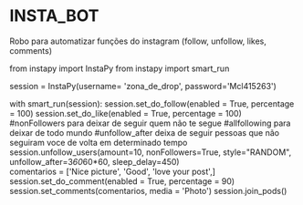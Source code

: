 # INSTA_BOT
Robo para automatizar funções do instagram (follow, unfollow, likes, comments)

from instapy import InstaPy
from instapy import smart_run

session = InstaPy(username= 'zona_de_drop', password='Mcl415263')

with smart_run(session):
	session.set_do_follow(enabled = True, percentage = 100)
	session.set_do_like(enabled = True, percentage = 100)
	#nonFollowers para deixar de seguir quem não te segue 
	#allfollowing para deixar de todo mundo
	#unfollow_after deixa de seguir pessoas que não seguiram voce de volta em determinado tempo 
	session.unfollow_users(amount=10, nonFollowers=True, style="RANDOM", unfollow_after=3*60*60*60, sleep_delay=450)	
	comentarios = ['Nice picture', 'Good', 'love your post',]
	session.set_do_comment(enabled = True, percentage = 90)
	session.set_comments(comentarios, media = 'Photo')
	session.join_pods()
